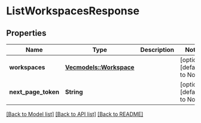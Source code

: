 # ListWorkspacesResponse

## Properties
Name | Type | Description | Notes
------------ | ------------- | ------------- | -------------
**workspaces** | [**Vec<models::Workspace>**](Workspace.md) |  | [optional] [default to None]
**next_page_token** | **String** |  | [optional] [default to None]

[[Back to Model list]](../README.md#documentation-for-models) [[Back to API list]](../README.md#documentation-for-api-endpoints) [[Back to README]](../README.md)


